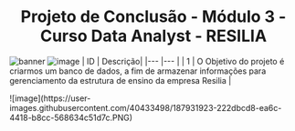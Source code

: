 
# <center>Projeto de Conclusão -  Módulo 3 - Curso Data Analyst - RESILIA</center>
![banner](https://user-images.githubusercontent.com/40433498/187897196-cfa4cc6c-5dd9-40eb-8045-d9648d57f1eb.gif)
![image](https://user-images.githubusercontent.com/40433498/187931022-74be4fac-1f62-4b6d-aa21-e42076113fc0.PNG)
| ID | Descrição| 
|--- |--- |
| 1 | O Objetivo do projeto é criarmos um banco de dados, a fim de armazenar informações para gerenciamento da estrutura de ensino da empresa Resilia |
<p>
![image](https://user-images.githubusercontent.com/40433498/187931923-222dbcd8-ea6c-4418-b8cc-568634c51d7c.PNG)
